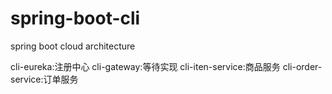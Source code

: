 # spring-boot-cli
spring boot cloud architecture


cli-eureka:注册中心
cli-gateway:等待实现
cli-iten-service:商品服务
cli-order-service:订单服务
